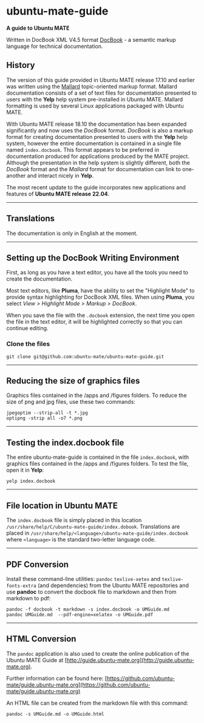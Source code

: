 # ubuntu-mate-guide

**A guide to Ubuntu MATE**

Written in DocBook XML V4.5 format [DocBook](http://docbook.org/xml/4.5/docbookx.dtd) - a semantic markup language for technical documentation. 

## History

The version of this guide provided in Ubuntu MATE release 17.10 and earlier was written using the [Mallard](http://projectmallard.org/index.html) topic-oriented markup format. Mallard documentation consists of a set of text files for documentation presented to users with the **Yelp** help system pre-installed in Ubuntu MATE. Mallard formatting is used by several Linux applications packaged with Ubuntu MATE.

With Ubuntu MATE release 18.10 the documentation has been expanded significantly and now uses the *DocBook* format. *DocBook* is also a markup format for creating documentation presented to users with the **Yelp** help system, however the entire documentation is contained in a single file named `index.docbook`. This format appears to be preferred in documentation produced for applications produced by the MATE project. Although the presentation in the help system is slightly different, both the *DocBook* format and the *Mallard* format for documentation can link to one-another and interact nicely in **Yelp**.

The most recent update to the guide incorporates new applications and features of **Ubuntu MATE release 22.04**.

----------
## Translations

The documentation is only in English at the moment. 

----------
## Setting up the DocBook Writing Environment

First, as long as you have a text editor, you have all the tools you need to create the documentation. 

Most text editors, like **Pluma**, have the ability to set the "Highlight Mode" to provide syntax highlighting for DocBook XML files. When using **Pluma**, you select *View > Highlight Mode > Markup > DocBook*. 

When you save the file with the `.docbook` extension, the next time you open the file in the text editor, it will be highlighted correctly so that you can continue editing.

### Clone the files
    git clone git@github.com:ubuntu-mate/ubuntu-mate-guide.git
----------
## Reducing the size of graphics files

Graphics files contained in the /apps and /figures folders. To reduce the size of png and jpg files, use these two commands:
``` 
jpegoptim --strip-all -t *.jpg
optipng -strip all -o7 *.png
```

----------
## Testing the index.docbook file

The entire ubuntu-mate-guide is contained in the file `index.docbook`, with graphics files contained in the /apps and /figures folders. To test the file, open it in **Yelp**:

``` 
yelp index.docbook
```

----------
## File location in Ubuntu MATE

The `index.docbook` file is simply placed in this location `/usr/share/help/C/ubuntu-mate-guide/index.dobook`. Translations are placed in `/usr/share/help/<language>/ubuntu-mate-guide/index.docbook` where `<language>` is the standard two-letter language code.

----------
## PDF Conversion

Install these command-line utilities: `pandoc` `texlive-xetex` and `texlive-fonts-extra` (and dependencies) from the Ubuntu MATE repositories and use **pandoc** to convert the docbook file to markdown and then from markdown to pdf:

```
pandoc -f docbook -t markdown -s index.docbook -o UMGuide.md
pandoc UMGuide.md  --pdf-engine=xelatex -o UMGuide.pdf
```

----------
## HTML Conversion

The `pandoc` application is also used to create the online publication of the Ubuntu MATE Guide at [http://guide.ubuntu-mate.org](http://guide.ubuntu-mate.org).

Further information can be found here: 
[https://github.com/ubuntu-mate/guide.ubuntu-mate.org](https://github.com/ubuntu-mate/guide.ubuntu-mate.org)

An HTML file can be created from the markdown file with this command:

```
pandoc -s UMGuide.md -o UMGuide.html
```

